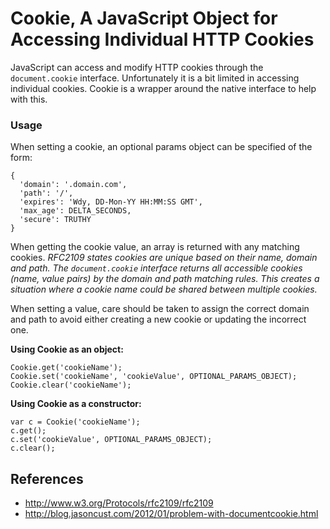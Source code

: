 Cookie, A JavaScript Object for Accessing Individual HTTP Cookies
=================================================================

JavaScript can access and modify HTTP cookies through the `document.cookie` interface. Unfortunately it is a bit limited in accessing individual cookies. Cookie is a wrapper around the native interface to help with this.

### Usage

When setting a cookie, an optional params object can be specified of the form:

``` JS
{
  'domain': '.domain.com',
  'path': '/',
  'expires': 'Wdy, DD-Mon-YY HH:MM:SS GMT',
  'max_age': DELTA_SECONDS,
  'secure': TRUTHY
}
```

When getting the cookie value, an array is returned with any matching cookies.
*RFC2109 states cookies are unique based on their name, domain and path. The `document.cookie` interface returns all accessible cookies (name, value pairs) by the domain and path matching rules. This creates a situation where a cookie name could be shared between multiple cookies.*

When setting a value, care should be taken to assign the correct domain and path to avoid either creating a new cookie or updating the incorrect one.

**Using Cookie as an object:**

``` JS
Cookie.get('cookieName');
Cookie.set('cookieName', 'cookieValue', OPTIONAL_PARAMS_OBJECT);
Cookie.clear('cookieName');
```

**Using Cookie as a constructor:**

``` JS
var c = Cookie('cookieName');
c.get();
c.set('cookieValue', OPTIONAL_PARAMS_OBJECT);
c.clear();
```

## References

+ http://www.w3.org/Protocols/rfc2109/rfc2109
+ http://blog.jasoncust.com/2012/01/problem-with-documentcookie.html